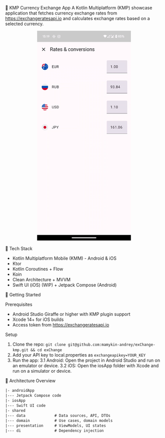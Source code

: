 💱 KMP Currency Exchange App
A Kotlin Multiplatform (KMP) showcase application that fetches currency exchange rates from https://exchangeratesapi.io and calculates exchange rates based on a selected currency.

<p align="center"> <img src="android_main.gif" alt="App UI" width="300"/> </p>

🧱 Tech Stack

- Kotlin Multiplatform Mobile (KMM) - Android & iOS
- Ktor
- Kotlin Coroutines + Flow
- Koin
- Clean Architecture + MVVM
- Swift UI (iOS) (WIP) + Jetpack Compose (Android)

🚀 Getting Started

Prerequisites
- Android Studio Giraffe or higher with KMP plugin support
- Xcode 14+ for iOS builds
- Access token from https://exchangeratesapi.io

Setup
1. Clone the repo:
`git clone git@github.com:mamykin-andrey/exChange-kmp.git && cd exChange`
2. Add your API key to local.properties as `exchangeapikey=YOUR_KEY`
3. Run the app:
3.1 Android: Open the project in Android Studio and run on an emulator or device.
3.2 iOS: Open the iosApp folder with Xcode and run on a simulator or device.

🧪 Architecture Overview

```
|- androidApp
|--- Jetpack Compose code
|- iosApp
|--- Swift UI code
|- shared
|--- data             # Data sources, API, DTOs
|--- domain           # Use cases, domain models
|--- presentation     # ViewModels, UI states
|--- di               # Dependency injection
```
